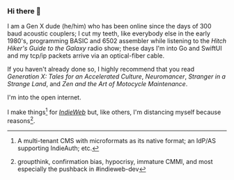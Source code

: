 ### Hi there 👋

I am a Gen X dude (he/him) who has been online since the days of 300 baud acoustic couplers; I cut my teeth, like everybody else in the early 1980's, programming BASIC and 6502 assembler while listening to the _Hitch Hiker's Guide to the Galaxy_ radio show; these days I'm into Go and SwiftUI and my tcp/ip packets arrive via an optical-fiber cable.

If you haven't already done so, I highly recommend that you read _Generation X: Tales for an Accelerated Culture_, _Neuromancer_, _Stranger in a Strange Land_, and _Zen and the Art of Motocycle Maintenance_.

I'm into the open internet.

I make things[^my-iw-things] for [_IndieWeb_](https://indieweb.org/) but, like others, I'm distancing myself because reasons[^indieweb-sucks].

[^my-iw-things]: A multi-tenant CMS with microformats as its native format; an IdP/AS supporting IndieAuth; etc.
[^indieweb-sucks]: groupthink, confirmation bias, hypocrisy, immature CMMI, and most especially the pushback in #indieweb-dev

<!--
**omz13/omz13** is a ✨ _special_ ✨ repository because its `README.md` (this file) appears on your GitHub profile.

Here are some ideas to get you started:

- 🔭 I’m currently working on ...
- 🌱 I’m currently learning ...
- 👯 I’m looking to collaborate on ...
- 🤔 I’m looking for help with ...
- 💬 Ask me about ...
- 📫 How to reach me: ...
- 😄 Pronouns: ...
- ⚡ Fun fact: ...
-->
